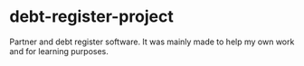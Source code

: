 # debt-register-project
 Partner and debt register software. It was mainly made to help my own work and for learning purposes.

